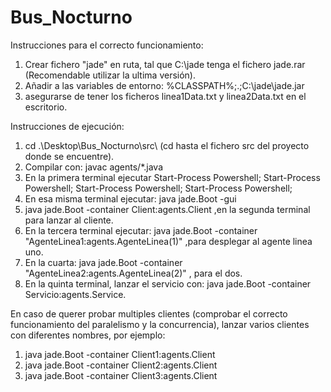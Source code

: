 # Bus_Nocturno 
Instrucciones para el correcto funcionamiento:
1. Crear fichero "jade" en ruta, tal que C:\jade tenga el fichero jade.rar (Recomendable utilizar la ultima versión).
2. Añadir a las variables de entorno: %CLASSPATH%;.;C:\jade\jade.jar
3. asegurarse de tener los ficheros linea1Data.txt y linea2Data.txt en el escritorio.

Instrucciones de ejecución:
1. cd .\Desktop\Bus_Nocturno\src\ (cd hasta el fichero src del proyecto donde se encuentre).
2. Compilar con: javac agents/*.java
3. En la primera terminal ejecutar Start-Process Powershell;  Start-Process Powershell; Start-Process Powershell; Start-Process Powershell;
4. En esa misma terminal ejecutar: java jade.Boot -gui
5. java jade.Boot -container Client:agents.Client ,en la segunda terminal para lanzar al cliente.
6. En la tercera terminal ejecutar: java jade.Boot -container "AgenteLinea1:agents.AgenteLinea(1)" ,para desplegar al agente linea uno.
7. En la cuarta: java jade.Boot -container "AgenteLinea2:agents.AgenteLinea(2)" , para el dos.
8. En la quinta terminal, lanzar el servicio con: java jade.Boot -container Servicio:agents.Service.

En caso de querer probar multiples clientes (comprobar el correcto funcionamiento del paralelismo y la concurrencia), lanzar varios clientes con diferentes nombres, por ejemplo:
1. java jade.Boot -container Client1:agents.Client
2. java jade.Boot -container Client2:agents.Client
3. java jade.Boot -container Client3:agents.Client
